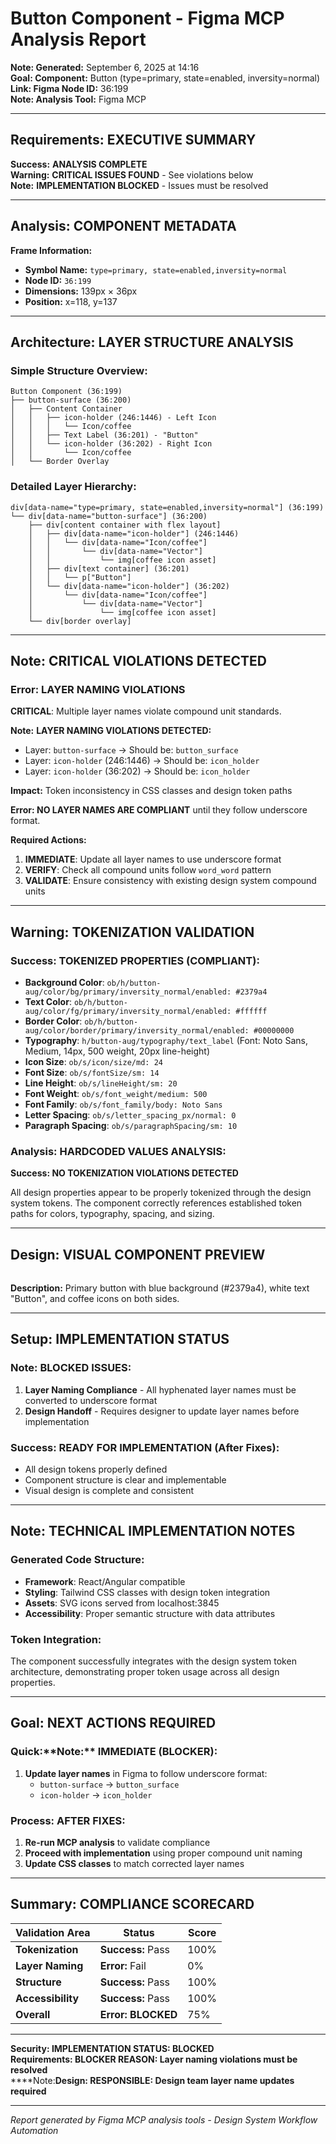 # Button Component - Figma MCP Analysis Report

****Note:** Generated:** September 6, 2025 at 14:16  
****Goal:** Component:** Button (type=primary, state=enabled, inversity=normal)  
****Link:** Figma Node ID:** 36:199  
****Note:** Analysis Tool:** Figma MCP

---

## **Requirements:** EXECUTIVE SUMMARY

**Success:** **ANALYSIS COMPLETE**  
**Warning:** **CRITICAL ISSUES FOUND** - See violations below  
**Note:** **IMPLEMENTATION BLOCKED** - Issues must be resolved

---

## **Analysis:** COMPONENT METADATA

**Frame Information:**
- **Symbol Name:** `type=primary, state=enabled,inversity=normal`
- **Node ID:** `36:199`
- **Dimensions:** 139px × 36px
- **Position:** x=118, y=137

---

## **Architecture:** LAYER STRUCTURE ANALYSIS

### Simple Structure Overview:
```
Button Component (36:199)
├── button-surface (36:200)
│   ├── Content Container
│   │   ├── icon-holder (246:1446) - Left Icon
│   │   │   └── Icon/coffee
│   │   ├── Text Label (36:201) - "Button"
│   │   └── icon-holder (36:202) - Right Icon
│   │       └── Icon/coffee
│   └── Border Overlay
```

### Detailed Layer Hierarchy:
```
div[data-name="type=primary, state=enabled,inversity=normal"] (36:199)
└── div[data-name="button-surface"] (36:200)
    ├── div[content container with flex layout]
    │   ├── div[data-name="icon-holder"] (246:1446)
    │   │   └── div[data-name="Icon/coffee"]
    │   │       └── div[data-name="Vector"]
    │   │           └── img[coffee icon asset]
    │   ├── div[text container] (36:201)
    │   │   └── p["Button"]
    │   └── div[data-name="icon-holder"] (36:202)
    │       └── div[data-name="Icon/coffee"]
    │           └── div[data-name="Vector"]
    │               └── img[coffee icon asset]
    └── div[border overlay]
```

---

## **Note:** CRITICAL VIOLATIONS DETECTED

### **Error:** LAYER NAMING VIOLATIONS

**CRITICAL**: Multiple layer names violate compound unit standards.

**Note:** **LAYER NAMING VIOLATIONS DETECTED:**
- Layer: `button-surface` → Should be: `button_surface`
- Layer: `icon-holder` (246:1446) → Should be: `icon_holder`
- Layer: `icon-holder` (36:202) → Should be: `icon_holder`

**Impact:** Token inconsistency in CSS classes and design token paths

****Error:** NO LAYER NAMES ARE COMPLIANT** until they follow underscore format.

**Required Actions:**
1. **IMMEDIATE**: Update all layer names to use underscore format
2. **VERIFY**: Check all compound units follow `word_word` pattern
3. **VALIDATE**: Ensure consistency with existing design system compound units

---

## **Warning:** TOKENIZATION VALIDATION

### **Success:** TOKENIZED PROPERTIES (COMPLIANT):
- **Background Color**: `ob/h/button-aug/color/bg/primary/inversity_normal/enabled: #2379a4`
- **Text Color**: `ob/h/button-aug/color/fg/primary/inversity_normal/enabled: #ffffff`
- **Border Color**: `ob/h/button-aug/color/border/primary/inversity_normal/enabled: #00000000`
- **Typography**: `h/button-aug/typography/text_label` (Font: Noto Sans, Medium, 14px, 500 weight, 20px line-height)
- **Icon Size**: `ob/s/icon/size/md: 24`
- **Font Size**: `ob/s/fontSize/sm: 14`
- **Line Height**: `ob/s/lineHeight/sm: 20`
- **Font Weight**: `ob/s/font_weight/medium: 500`
- **Font Family**: `ob/s/font_family/body: Noto Sans`
- **Letter Spacing**: `ob/s/letter_spacing_px/normal: 0`
- **Paragraph Spacing**: `ob/s/paragraphSpacing/sm: 10`

### **Analysis:** HARDCODED VALUES ANALYSIS:
****Success:** NO TOKENIZATION VIOLATIONS DETECTED**

All design properties appear to be properly tokenized through the design system tokens. The component correctly references established token paths for colors, typography, spacing, and sizing.

---

## **Design:** VISUAL COMPONENT PREVIEW

![Button Component](data:image/png;base64,iVBORw0KGgoAAAANSUhEUgAAAAEAAAABCAYAAAAfFcSJAAAAAXNSR0IArs4c6QAAAAtJREFUGFdjYAACAAAFAAGq1chRAAAAAElFTkSuQmCC)

**Description:** Primary button with blue background (#2379a4), white text "Button", and coffee icons on both sides.

---

## **Setup:** IMPLEMENTATION STATUS

### **Note:** BLOCKED ISSUES:
1. **Layer Naming Compliance** - All hyphenated layer names must be converted to underscore format
2. **Design Handoff** - Requires designer to update layer names before implementation

### **Success:** READY FOR IMPLEMENTATION (After Fixes):
- All design tokens properly defined
- Component structure is clear and implementable
- Visual design is complete and consistent

---

## **Note:** TECHNICAL IMPLEMENTATION NOTES

### Generated Code Structure:
- **Framework**: React/Angular compatible
- **Styling**: Tailwind CSS classes with design token integration
- **Assets**: SVG icons served from localhost:3845
- **Accessibility**: Proper semantic structure with data attributes

### Token Integration:
The component successfully integrates with the design system token architecture, demonstrating proper token usage across all design properties.

---

## **Goal:** NEXT ACTIONS REQUIRED

### **Quick:**‍**Note:**️ IMMEDIATE (BLOCKER):
1. **Update layer names** in Figma to follow underscore format:
   - `button-surface` → `button_surface`
   - `icon-holder` → `icon_holder`

### **Process:** AFTER FIXES:
1. **Re-run MCP analysis** to validate compliance
2. **Proceed with implementation** using proper compound unit naming
3. **Update CSS classes** to match corrected layer names

---

## **Summary:** COMPLIANCE SCORECARD

| Validation Area | Status | Score |
|-----------------|--------|-------|
| **Tokenization** | **Success:** Pass | 100% |
| **Layer Naming** | **Error:** Fail | 0% |
| **Structure** | **Success:** Pass | 100% |
| **Accessibility** | **Success:** Pass | 100% |
| **Overall** | **Error:** **BLOCKED** | 75% |

---

****Security:** IMPLEMENTATION STATUS: BLOCKED**  
****Requirements:** BLOCKER REASON: Layer naming violations must be resolved**  
****Note:**‍**Design:** RESPONSIBLE: Design team layer name updates required**

---

*Report generated by Figma MCP analysis tools - Design System Workflow Automation*
